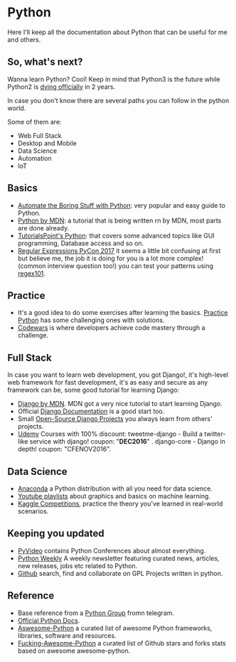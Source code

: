# Python

Here I'll keep all the documentation about Python that can be useful for me and others. 

## So, what's next?

Wanna learn Python? Cool! Keep in mind that Python3 is the future while Python2 is [dying officially](https://pythonclock.org/) in 2 years. 

In case you don't know there are several paths you can follow in the python world.

Some of them are:

- Web Full Stack 
- Desktop and Mobile 
- Data Science 
- Automation 
- IoT 

## Basics

- [Automate the Boring Stuff with Python](https://automatetheboringstuff.com/): very popular and easy guide to Python.
- [Python by MDN](https://developer.mozilla.org/en-US/docs/Learn/Drafts/Python): a tutorial that is being written rn by MDN, most parts are done already.
- [TutorialsPoint's Python](https://www.tutorialspoint.com/python3/): that covers some advanced topics like GUI programming, Database access and so on.
- [Regular Expressions PyCon 2017](https://www.youtube.com/watch?v=abrcJ9MpF60) it seems a little bit confusing at first but believe me, the job it is doing for you is a lot more complex! (common interview question too!) you can test your patterns using [regex101](https://regex101.com/).

## Practice

- It's a good idea to do some exercises after learning the basics. [Practice Python](http://www.practicepython.org/) has some challenging ones with solutions.
- [Codewars](https://www.codewars.com/) is where developers achieve code mastery through a challenge.

## Full Stack

In case you want to learn web development, you got Django!, it's high-level web framework for fast development, it's as easy and secure as any framework can be, some good tutorial for learning Django:

- [Django by MDN](https://developer.mozilla.org/en-US/docs/Learn/Server-side/Django). MDN got a very nice tutorial to start learning Django.
- Official [Django Documentation](https://docs.djangoproject.com/en/1.11/) is a good start too.
- Small [Open-Source Django Projects](https://simpleisbetterthancomplex.com/2015/11/23/small-open-source-django-projects-to-get-started.html) you always learn from others' projects.
- [Udemy](https://www.udemy.com/) Courses with 100% discount:
  tweetme-django - Build a twitter-like service with django! coupon: "**DEC2016**" .
  django-core - Django in depth! coupon: "CFENOV2016".

## Data Science

- [Anaconda](https://www.anaconda.com/downloads) a Python distribution with all you need for data science.
- [Youtube playlists](https://www.youtube.com/user/sentdex/playlists) about graphics and basics on machine learning.
- [Kaggle Competitions](https://www.kaggle.com/competitions), practice the theory you've learned in real-world scenarios.

## Keeping you updated

- [PyVideo](http://pyvideo.org/) contains Python Conferences about almost everything.
- [Python Weekly](https://www.pythonweekly.com/) A weekly newsletter featuring curated news, articles, new releases, jobs etc related to Python.
- [Github](https://github.com/search?utf8=%E2%9C%93&q=language:Python+license:gpl&type=Repositories&ref=advsearch&l=Python&l=) search, find and collaborate on GPL Projects written in python.

## Reference

- Base reference from a [Python Group](https://t.me/joinchat/AAAAAEI6mgRpU8Ook_LZiQ) fromn telegram.
- [Official Python Docs](https://docs.python.org/3/).
- [Aswesome-Python](https://github.com/vinta/awesome-python) a curated list of awesome Python frameworks, libraries, software and resources.
- [Fucking-Awesome-Python](https://github.com/trananhkma/fucking-awesome-python) a curated list of Github stars and forks stats based on awesome awesome-python.
